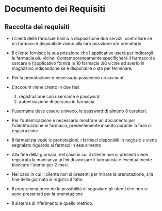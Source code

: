 
# Documento dei Requisiti

## Raccolta dei requisiti

- I clienti delle farmacie hanno a disposizione due servizi: controllare se un farmaco è disponibile vicino alla loro posizione e/o prenotarlo.
- Il cliente fornisce la sua posizione che l'applicativo userà per indicargli le farmacie più vicine. Contemporaneamente specificherà il farmaco da cercare e l'applicativo fornirà le 10 farmacie più vicine ad averlo in magazzino indicandone se è disponibile o sta per terminare.
- Per la prenotazione è necessario possedere un account
- L'account viene creato in due fasi:
    1. registrazione con username e password
    2. autenticazione di persona in farmacia

- l'username deve essere univoco, la password di almeno 8 caratteri.
- Per l'autenticazione è necessario mostrare un documento per l'identificazione in farmacia, predentemente inserito durante la fase di registrazione

- Il farmacista vede le prenotazioni, i farmaci disponibili in negozio e viene segnalato riguardo ai farmaci in esaurimento
- Alla fine della giornata, nel caso in cui il cliente non si presenti viene registrata la mancanza ai fini di avvisare il farmacista e eventualmente bloccare l'utente per 2 mesi.

- Nel caso in cui il cliente non si presenti per ritirare la prenotazione, alla fine della giornata si registra il fatto.
- Il programma prevede la possibilità di segnalare gli utenti che non si sono presentati per la prenotazione








- Il sistema di riferimento è quello metrico.